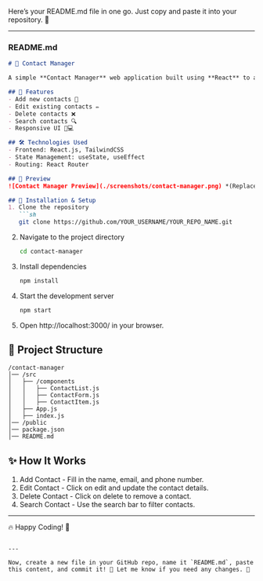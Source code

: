 Here’s your README.md file in one go. Just copy and paste it into your repository. 🚀  

---

### README.md
```md
# 📇 Contact Manager

A simple **Contact Manager** web application built using **React** to add, edit, delete, and search contacts.

## 🚀 Features
- Add new contacts 📌
- Edit existing contacts ✏️
- Delete contacts ❌
- Search contacts 🔍
- Responsive UI 📱💻

## 🛠️ Technologies Used
- Frontend: React.js, TailwindCSS
- State Management: useState, useEffect
- Routing: React Router

## 📸 Preview
![Contact Manager Preview](./screenshots/contact-manager.png) *(Replace with actual screenshot)

## 📌 Installation & Setup
1. Clone the repository
   ```sh
   git clone https://github.com/YOUR_USERNAME/YOUR_REPO_NAME.git
   ```
2. Navigate to the project directory
   ```sh
   cd contact-manager
   ```
3. Install dependencies
   ```sh
   npm install
   ```
4. Start the development server
   ```sh
   npm start
   ```
5. Open http://localhost:3000/ in your browser.

## 📂 Project Structure
```
/contact-manager
│── /src
│   ├── /components
│   │   ├── ContactList.js
│   │   ├── ContactForm.js
│   │   ├── ContactItem.js
│   ├── App.js
│   ├── index.js
│── /public
│── package.json
│── README.md
```

## ✨ How It Works
1. Add Contact - Fill in the name, email, and phone number.
2. Edit Contact - Click on edit and update the contact details.
3. Delete Contact - Click on delete to remove a contact.
4. Search Contact - Use the search bar to filter contacts.


---

🔥 Happy Coding! 🚀
```

---

Now, create a new file in your GitHub repo, name it `README.md`, paste this content, and commit it! 🎉 Let me know if you need any changes. 🚀
